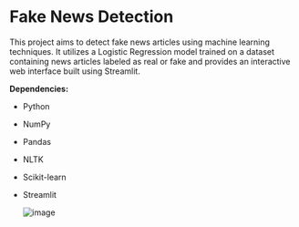 # Fake News Detection



This project aims to detect fake news articles using machine learning techniques. It utilizes a Logistic Regression model trained on a dataset containing news articles labeled as real or fake and provides an interactive web interface built using Streamlit.


**Dependencies:**
- Python
- NumPy
- Pandas
- NLTK
- Scikit-learn
- Streamlit



  ![image](https://github.com/Anushree-111/Fake-News-Detection/assets/166540329/c725a099-b91f-4e32-ab7d-28123eb6ce65)

